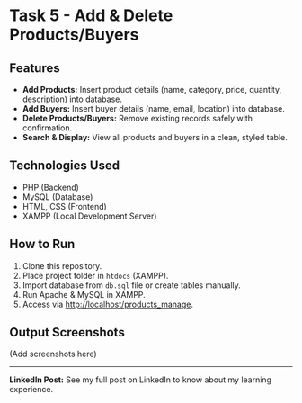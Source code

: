# Task 5 - Add & Delete Products/Buyers

## Features
- **Add Products:** Insert product details (name, category, price, quantity, description) into database.
- **Add Buyers:** Insert buyer details (name, email, location) into database.
- **Delete Products/Buyers:** Remove existing records safely with confirmation.
- **Search & Display:** View all products and buyers in a clean, styled table.

## Technologies Used
- PHP (Backend)
- MySQL (Database)
- HTML, CSS (Frontend)
- XAMPP (Local Development Server)

## How to Run
1. Clone this repository.
2. Place project folder in `htdocs` (XAMPP).
3. Import database from `db.sql` file or create tables manually.
4. Run Apache & MySQL in XAMPP.
5. Access via [http://localhost/products_manage](http://localhost/products_manage).

## Output Screenshots
(Add screenshots here)

---

**LinkedIn Post:** See my full post on LinkedIn to know about my learning experience.
